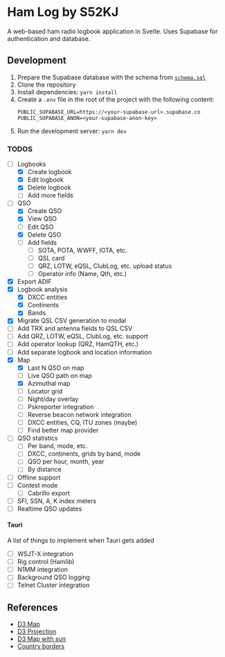 # Ham Log by S52KJ

A web-based ham radio logbook application in Svelte. Uses Supabase for authentication and database.

## Development

1. Prepare the Supabase database with the schema from [`schema.sql`](supabase/schema.sql)
2. Clone the repository
3. Install dependencies: `yarn install`
4. Create a `.env` file in the root of the project with the following content:
   ```
   PUBLIC_SUPABASE_URL=https://<your-supabase-url>.supabase.co
   PUBLIC_SUPABASE_ANON=<your-supabase-anon-key>
   ```
5. Run the development server: `yarn dev`

### TODOS

- [ ] Logbooks
  - [x] Create logbook
  - [x] Edit logbook
  - [x] Delete logbook
  - [ ] Add more fields
- [ ] QSO
  - [x] Create QSO
  - [x] View QSO
  - [ ] Edit QSO
  - [x] Delete QSO
  - [ ] Add fields
    - [ ] SOTA, POTA, WWFF, IOTA, etc.
    - [ ] QSL card
    - [ ] QRZ, LOTW, eQSL, ClubLog, etc. upload status
    - [ ] Operator info (Name, Qth, etc.)
- [x] Export ADIF
- [x] Logbook analysis
  - [x] DXCC entities
  - [x] Continents
  - [x] Bands
- [x] Migrate QSL CSV generation to modal
- [ ] Add TRX and antenna fields to QSL CSV
- [ ] Add QRZ, LOTW, eQSL, ClubLog, etc. support
- [ ] Add operator lookup (QRZ, HamQTH, etc.)
- [ ] Add separate logbook and location information
- [x] Map
  - [x] Last N QSO on map
  - [ ] Live QSO path on map
  - [x] Azimuthal map
  - [ ] Locator grid
  - [ ] Night/day overlay
  - [ ] Pskreporter integration
  - [ ] Reverse beacon network integration
  - [ ] DXCC entities, CQ, ITU zones (maybe)
  - [ ] Find better map provider
- [ ] QSO statistics
  - [ ] Per band, mode, etc.
  - [ ] DXCC, continents, grids by band, mode
  - [ ] QSO per hour, month, year
  - [ ] By distance
- [ ] Offline support
- [ ] Contest mode
  - [ ] Cabrillo export
- [ ] SFI, SSN, A, K index meters
- [ ] Realtime QSO updates

#### Tauri

A list of things to implement when Tauri gets added

- [ ] WSJT-X integration
- [ ] Rig control (Hamlib)
- [ ] N1MM integration
- [ ] Background QSO logging
- [ ] Telnet Cluster integration

## References

- [D3 Map](https://d3js.org/d3-geo)
- [D3 Projection](https://d3js.org/d3-geo/projection)
- [D3 Map with sun](https://observablehq.com/@d3/solar-terminator)
- [Country borders](https://github.com/topojson/world-atlas)
